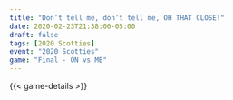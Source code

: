 ```yaml
---
title: "Don’t tell me, don’t tell me, OH THAT CLOSE!"
date: 2020-02-23T21:38:00-05:00
draft: false
tags: [2020 Scotties]
event: "2020 Scotties"
game: "Final - ON vs MB"
---
```

{{< game-details >}}
<!--more--> 